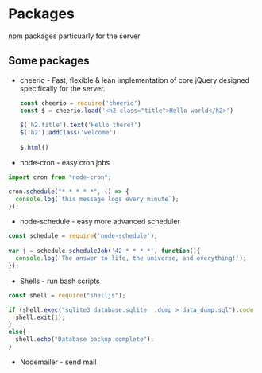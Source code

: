 # Packages

npm packages particuarly for the server

## Some packages

- cheerio - Fast, flexible & lean implementation of core jQuery designed specifically for the server.

  ```js
  const cheerio = require('cheerio')
  const $ = cheerio.load('<h2 class="title">Hello world</h2>')
   
  $('h2.title').text('Hello there!')
  $('h2').addClass('welcome')
   
  $.html()
  ```

- node-cron - easy cron jobs 

```js
import cron from "node-cron";

cron.schedule("* * * * *", () => {
  console.log(`this message logs every minute`);
});
```

- node-schedule - easy more advanced scheduler

```js
const schedule = require('node-schedule');
 
var j = schedule.scheduleJob('42 * * * *', function(){
  console.log('The answer to life, the universe, and everything!');
});
```

- Shells - run bash scripts

```javascript
const shell = require("shelljs");

if (shell.exec("sqlite3 database.sqlite  .dump > data_dump.sql").code !== 0) {
  shell.exit(1);
}
else{
  shell.echo("Database backup complete");
}
```

- Nodemailer - send mail
